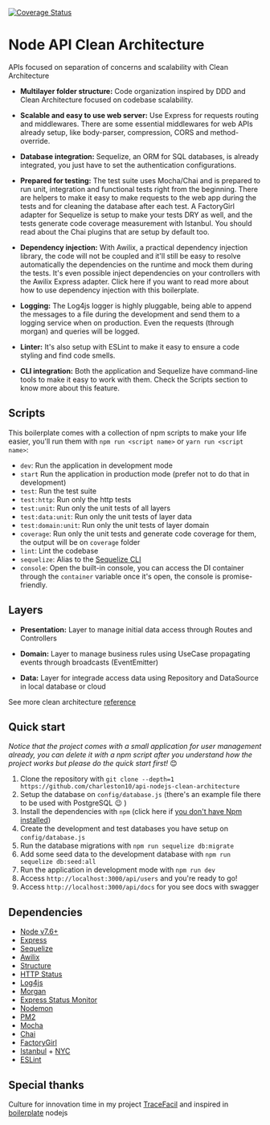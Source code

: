 [![Coverage Status](https://coveralls.io/repos/github/charleston10/api-nodejs-clean-architecture/badge.svg?branch=master)](https://coveralls.io/github/charleston10/api-nodejs-clean-architecture?branch=master)

# Node API Clean Architecture

APIs focused on separation of concerns and scalability with Clean Architecture

- **Multilayer folder structure:**
Code organization inspired by DDD and Clean Architecture focused on codebase scalability.

- **Scalable and easy to use web server:**
Use Express for requests routing and middlewares. There are some essential middlewares for web APIs already setup, like body-parser, compression, CORS and method-override.

- **Database integration:**
Sequelize, an ORM for SQL databases, is already integrated, you just have to set the authentication configurations.

- **Prepared for testing:**
The test suite uses Mocha/Chai and is prepared to run unit, integration and functional tests right from the beginning. There are helpers to make it easy to make requests to the web app during the tests and for cleaning the database after each test. A FactoryGirl adapter for Sequelize is setup to make your tests DRY as well, and the tests generate code coverage measurement with Istanbul. You should read about the Chai plugins that are setup by default too.

- **Dependency injection:**
With Awilix, a practical dependency injection library, the code will not be coupled and it'll still be easy to resolve automatically the dependencies on the runtime and mock them during the tests. It's even possible inject dependencies on your controllers with the Awilix Express adapter. Click here if you want to read more about how to use dependency injection with this boilerplate.

- **Logging:**
The Log4js logger is highly pluggable, being able to append the messages to a file during the development and send them to a logging service when on production. Even the requests (through morgan) and queries will be logged.

- **Linter:**
It's also setup with ESLint to make it easy to ensure a code styling and find code smells.

- **CLI integration:**
Both the application and Sequelize have command-line tools to make it easy to work with them. Check the Scripts section to know more about this feature.

## Scripts

This boilerplate comes with a collection of npm scripts to make your life easier, you'll run them with `npm run <script name>` or `yarn run <script name>`:

- `dev`: Run the application in development mode
- `start` Run the application in production mode (prefer not to do that in development) 
- `test`: Run the test suite
- `test:http`: Run only the http tests
- `test:unit`: Run only the unit tests of all layers
- `test:data:unit`: Run only the unit tests of layer data
- `test:domain:unit`: Run only the unit tests of layer domain
- `coverage`: Run only the unit tests and generate code coverage for them, the output will be on `coverage` folder
- `lint`: Lint the codebase
- `sequelize`: Alias to the [Sequelize CLI](https://github.com/sequelize/cli)
- `console`: Open the built-in console, you can access the DI container through the `container` variable once it's open, the console is promise-friendly.

## Layers

- **Presentation:**
Layer to manage initial data access through Routes and Controllers

- **Domain:**
Layer to manage business rules using UseCase propagating events through broadcasts (EventEmitter)

- **Data:**
Layer for integrade access data using Repository and DataSource in local database or cloud

See more clean architecture [reference](https://www.linkedin.com/posts/charlestonanjos_clean-architecture-para-humanos-na-pr%C3%A1tica-activity-6589474515837833216-_dfe)

## Quick start

_Notice that the project comes with a small application for user management already, you can delete it with a npm script after you understand how the project works but please do the quick start first!_ 😊

1. Clone the repository with `git clone --depth=1 https://github.com/charleston10/api-nodejs-clean-architecture`
2. Setup the database on `config/database.js` (there's an example file there to be used with PostgreSQL 😉 )
3. Install the dependencies with `npm` (click here if [you don't have Npm installed](https://www.npmjs.com/get-npm))
4. Create the development and test databases you have setup on `config/database.js`
5. Run the database migrations with `npm run sequelize db:migrate`
6. Add some seed data to the development database with `npm run sequelize db:seed:all`
7. Run the application in development mode with `npm run dev`
8. Access `http://localhost:3000/api/users` and you're ready to go!
9. Access `http://localhost:3000/api/docs` for you see docs with swagger


## Dependencies

- [Node v7.6+](http://nodejs.org/)
- [Express](https://npmjs.com/package/express)
- [Sequelize](https://www.npmjs.com/package/sequelize)
- [Awilix](https://www.npmjs.com/package/awilix)
- [Structure](https://www.npmjs.com/package/structure)
- [HTTP Status](https://www.npmjs.com/package/http-status)
- [Log4js](https://www.npmjs.com/package/log4js)
- [Morgan](https://www.npmjs.com/package/morgan)
- [Express Status Monitor](https://www.npmjs.com/package/express-status-monitor)
- [Nodemon](https://www.npmjs.com/package/nodemon)
- [PM2](https://www.npmjs.com/package/pm2)
- [Mocha](https://www.npmjs.com/package/mocha)
- [Chai](https://www.npmjs.com/package/chai)
- [FactoryGirl](https://www.npmjs.com/package/factory-girl)
- [Istanbul](https://www.npmjs.com/package/istanbul) + [NYC](https://www.npmjs.com/package/nyc)
- [ESLint](https://www.npmjs.com/package/eslint)

## Special thanks

Culture for innovation time in my project [TraceFacil](www.tracefacil.com)
and inspired in [boilerplate](https://github.com/talyssonoc/node-api-boilerplate/) nodejs
